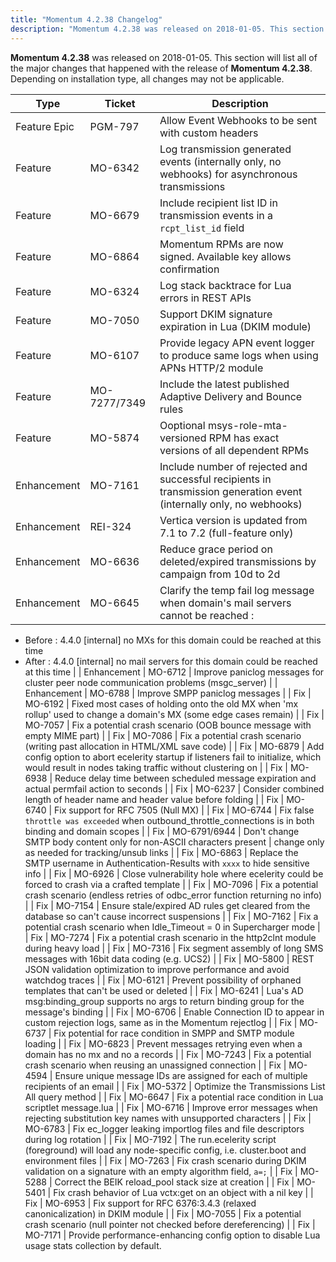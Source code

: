 ```yaml
---
title: "Momentum 4.2.38 Changelog"
description: "Momentum 4.2.38 was released on 2018-01-05. This section will list all of the major changes that happened with the release of Momentum 4.2.38. Depending on installation type, all changes may not be applicable."
---
```


**Momentum 4.2.38** was released on 2018-01-05. This section will list all of the major changes that happened with the release of **Momentum 4.2.38**. Depending on installation type, all changes may not be applicable.

<a name="changelog.4-2-38.table"></a> 

| Type | Ticket | Description |
| --- | --- | --- |
| Feature Epic | PGM-797 | Allow Event Webhooks to be sent with custom headers |
| Feature | MO-6342 | Log transmission generated events (internally only, no webhooks) for asynchronous transmissions | 
| Feature | MO-6679 | Include recipient list ID in transmission events in a `rcpt_list_id` field | 
| Feature | MO-6864 | Momentum RPMs are now signed. Available key allows confirmation | 
| Feature | MO-6324 | Log stack backtrace for Lua errors in REST APIs | 
| Feature | MO-7050 | Support DKIM signature expiration in Lua (DKIM module) | 
| Feature | MO-6107 | Provide legacy APN event logger to produce same logs when using APNs HTTP/2 module | 
| Feature | MO-7277/7349 | Include the latest published Adaptive Delivery and Bounce rules | 
| Feature | MO-5874 | Ooptional msys-role-mta-versioned RPM has exact versions of all dependent RPMs | 
| Enhancement | MO-7161 | Include number of rejected and successful recipients in transmission generation event (internally only, no webhooks) | 
| Enhancement | REI-324 | Vertica version is updated from 7.1 to 7.2 (full-feature only) | 
| Enhancement | MO-6636 | Reduce grace period on deleted/expired transmissions by campaign from 10d to 2d | 
| Enhancement | MO-6645 | Clarify the temp fail log message when domain's mail servers cannot be reached : 
 - Before : 4.4.0 [internal] no MXs for this domain could be reached at this time
 - After : 4.4.0 [internal] no mail servers for this domain could be reached at this time |
| Enhancement | MO-6712 | Improve paniclog messages for cluster peer node communication problems (msgc_server) | 
| Enhancement | MO-6788 | Improve SMPP paniclog messages | 
| Fix | MO-6192 | Fixed most cases of holding onto the old MX when 'mx rollup' used to change a domain's MX (some edge cases remain) | 
| Fix | MO-7057 | Fix a potential crash scenario (OOB bounce message with empty MIME part) | 
| Fix | MO-7086 | Fix a potential crash scenario (writing past allocation in HTML/XML save code) | 
| Fix | MO-6879 | Add config option to abort ecelerity startup if listeners fail to initialize, which would result in nodes taking traffic without clustering on | 
| Fix | MO-6938 | Reduce delay time between scheduled message expiration and actual permfail action to seconds | 
| Fix | MO-6237 | Consider combined length of header name and header value before folding | 
| Fix | MO-6740 | Fix support for RFC 7505 (Null MX) | 
| Fix | MO-6744 | Fix false `throttle was exceeded` when outbound_throttle_connections is in both binding and domain scopes | 
| Fix | MO-6791/6944 | Don't change SMTP body content only for non-ASCII characters present | change only as needed for tracking/unsub links | 
| Fix | MO-6863 | Replace the SMTP username in Authentication-Results with `xxxx` to hide sensitive info | 
| Fix | MO-6926 | Close vulnerability hole where ecelerity could be forced to crash via a crafted template | 
| Fix | MO-7096 | Fix a potential crash scenario (endless retries of odbc_error function returning no info) | 
| Fix | MO-7154 | Ensure stale/expired AD rules get cleared from the database so can't cause incorrect suspensions | 
| Fix | MO-7162 | Fix a potential crash scenario when Idle_Timeout = 0 in Supercharger mode | 
| Fix | MO-7274 | Fix a potential crash scenario in the http2clnt module during heavy load | 
| Fix | MO-7316 | Fix segment assembly of long SMS messages with 16bit data coding (e.g. UCS2) | 
| Fix | MO-5800 | REST JSON validation optimization to improve performance and avoid watchdog traces | 
| Fix | MO-6121 | Prevent possibility of orphaned templates that can't be used or deleted | 
| Fix | MO-6241 | Lua's AD msg:binding_group supports no args to return binding group for the message's binding | 
| Fix | MO-6706 | Enable Connection ID to appear in custom rejection logs, same as in the Momentum rejectlog | 
| Fix | MO-6737 | Fix potential for race condition in SMPP and SMTP module loading | 
| Fix | MO-6823 | Prevent messages retrying even when a domain has no mx and no a records | 
| Fix | MO-7243 | Fix a potential crash scenario when reusing an unassigned connection | 
| Fix | MO-4594 | Ensure unique message IDs are assigned for each of multiple recipients of an email | 
| Fix | MO-5372 | Optimize the Transmissions List All query method | 
| Fix | MO-6647 | Fix a potential race condition in Lua scriptlet message.lua | 
| Fix | MO-6716 | Improve error messages when rejecting substitution key names with unsupported characters | 
| Fix | MO-6783 | Fix ec_logger leaking importlog files and file descriptors during log rotation | 
| Fix | MO-7192 | The run.ecelerity script (foreground) will load any node-specific config, i.e. cluster.boot and environment files | 
| Fix | MO-7263 | Fix crash scenario during DKIM validation on a signature with an empty algorithm field, `a=;` | 
| Fix | MO-5288 | Correct the BEIK reload_pool stack size at creation | 
| Fix | MO-5401 | Fix crash behavior of Lua vctx:get on an object with a nil key | 
| Fix | MO-6953 | Fix support for RFC 6376:3.4.3 (relaxed canonicalization) in DKIM module | 
| Fix | MO-7055 | Fix a potential crash scenario (null pointer not checked before dereferencing) | 
| Fix | MO-7171 | Provide performance-enhancing config option to disable Lua usage stats collection by default.
